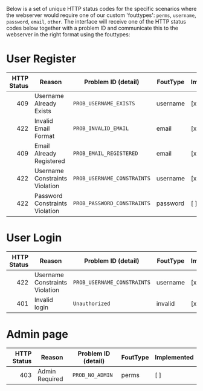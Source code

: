 Below is a set of unique HTTP status codes for the specific scenarios where the webserver would require one of our custom 'fouttypes': `perms`, `username`, `password`, `email`, `other`.
The interface will receive one of the HTTP status codes below together with a problem ID and communicate this to the webserver in the right format using the fouttypes:

# User Register

| HTTP Status | Reason                          | Problem ID (detail)          | FoutType | Implemented |
|------------:|---------------------------------|------------------------------|----------|-------------|
|         409 | Username Already Exists         | `PROB_USERNAME_EXISTS`       | username |     [x]     |
|         422 | Invalid Email Format            | `PROB_INVALID_EMAIL`         | email    |     [x]     |
|         409 | Email Already Registered        | `PROB_EMAIL_REGISTERED`      | email    |     [x]     |
|         422 | Username Constraints Violation  | `PROB_USERNAME_CONSTRAINTS`  | username |     [x]     |
|         422 | Password Constraints Violation  | `PROB_PASSWORD_CONSTRAINTS`  | password |     [ ]     |

# User Login

| HTTP Status | Reason                          | Problem ID (detail)          | FoutType | Implemented |
|------------:|---------------------------------|------------------------------|----------|-------------|
|         422 | Username Constraints Violation  | `PROB_USERNAME_CONSTRAINTS`  | username |     [x]     |
|         401 | Invalid login                   | `Unauthorized`               | invalid  |     [x]     |

# Admin page

| HTTP Status | Reason                          | Problem ID (detail)          | FoutType | Implemented |
|------------:|---------------------------------|------------------------------|----------|-------------|
|         403 | Admin Required                  | `PROB_NO_ADMIN`              | perms    |     [ ]     |
